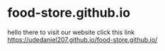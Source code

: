 # food-store.github.io

hello there
to visit our website
click this link https://udedaniel207.github.io/food-store.github.io/
